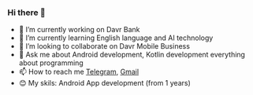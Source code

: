 ### Hi there 👋
- 🔭 I’m currently working on Davr Bank
- 🌱 I’m currently learning English language and AI technology
- 👯 I’m looking to collaborate on Davr Mobile Business
- 💬 Ask me about Android development, Kotlin development everything about programming
- 📫 How to reach me [Telegram](https://t.me//ibragimov_yusufbek), [Gmail](https://www.linkedin.com/in/yusufbek-ibragimov-904914226/)
- 😊 My skils: Android App development (from 1 years)
